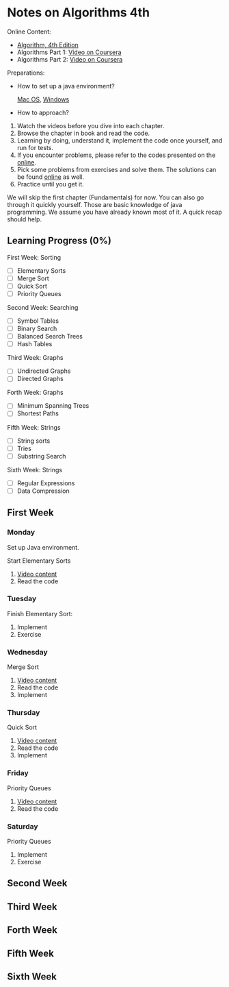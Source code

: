 # Notes on Algorithms 4th

Online Content:
- [Algorithm, 4th Edition](https://algs4.cs.princeton.edu/home/)
- Algorithms Part 1: [Video on Coursera](https://www.coursera.org/learn/algorithms-part1)
- Algorithms Part 2: [Video on Coursera](https://www.coursera.org/learn/algorithms-part2)

Preparations:

- How to set up a java environment?

    [Mac OS](https://lift.cs.princeton.edu/java/mac/), [Windows](https://lift.cs.princeton.edu/java/windows/)

- How to approach?

1. Watch the videos before you dive into each chapter.
2. Browse the chapter in book and read the code.
3. Learning by doing, understand it, implement the code once yourself, and run for tests.
4. If you encounter problems, please refer to the codes presented on the [online](https://algs4.cs.princeton.edu/code/).
5. Pick some problems from exercises and solve them. The solutions can be found [online](https://algs4.cs.princeton.edu/code/) as well.
6. Practice until you get it.

We will skip the first chapter (Fundamentals) for now. You can also go through it quickly yourself. 
Those are basic knowledge of java programming.
We assume you have already known most of it. A quick recap should help.

## Learning Progress (0%)

First Week: Sorting

- [ ] Elementary Sorts
- [ ] Merge Sort
- [ ] Quick Sort
- [ ] Priority Queues

Second Week: Searching

- [ ] Symbol Tables 
- [ ] Binary Search
- [ ] Balanced Search Trees
- [ ] Hash Tables

Third Week: Graphs

- [ ] Undirected Graphs
- [ ] Directed Graphs

Forth Week: Graphs

- [ ] Minimum Spanning Trees
- [ ] Shortest Paths

Fifth Week: Strings

- [ ] String sorts
- [ ] Tries
- [ ] Substring Search
 
Sixth Week: Strings
- [ ] Regular Expressions
- [ ] Data Compression

## First Week

### Monday 

Set up Java environment.

Start Elementary Sorts
1. [Video content](https://www.coursera.org/learn/algorithms-part1/lecture/JHpgy/sorting-introduction)
2. Read the code

### Tuesday

Finish Elementary Sort: 
1. Implement
2. Exercise

### Wednesday

Merge Sort

1. [Video content](https://www.coursera.org/lecture/algorithms-part1/quicksort-vjvnC)
2. Read the code
3. Implement

### Thursday

Quick Sort

1. [Video content](https://www.coursera.org/lecture/algorithms-part1/mergesort-ARWDq)
2. Read the code
3. Implement

### Friday

Priority Queues

1. [Video content](https://www.coursera.org/lecture/algorithms-part1/binary-heaps-Uzwy6)
2. Read the code

### Saturday

Priority Queues

1. Implement
2. Exercise

## Second Week
## Third Week
## Forth Week
## Fifth Week
## Sixth Week
